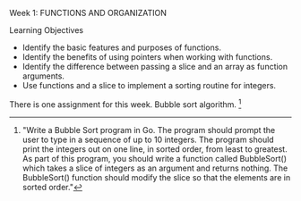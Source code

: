 Week 1: FUNCTIONS AND ORGANIZATION

Learning Objectives

- Identify the basic features and purposes of functions.
- Identify the benefits of using pointers when working with functions.
- Identify the difference between passing a slice and an array as function arguments.
- Use functions and a slice to implement a sorting routine for integers.

There is one assignment for this week. Bubble sort algorithm. [^1]
[^1]: "Write a Bubble Sort program in Go. The program should prompt the user to type in a sequence of up to 10 integers. The program should print the integers out on one line, in sorted order, from least to greatest. 
  As part of this program, you should write a function called BubbleSort() which takes a slice of integers as an argument and returns nothing. The BubbleSort() function should modify the slice so that the elements are in sorted order."
